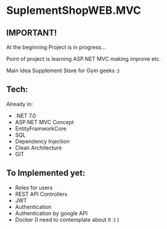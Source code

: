 # SuplementShopWEB.MVC

## IMPORTANT!
At the beginning 
Project is in progress...

Point of project is learning ASP.NET MVC making improve etc. 


Main Idea 
Supplement Store for Gym geeks :) 

## Tech:
Already in: 
- .NET 7.0
- ASP.NET MVC Concept 
- EntityFramworkCore
- SQL 
- Dependency Injection
- Clean Architecture
- GIT
 
## To Implemented yet:
- Roles for users
- REST API Controllers
- JWT
- Authentication
- Authentication by google API 
- Docker (I need to contemplate about it :) ) 




